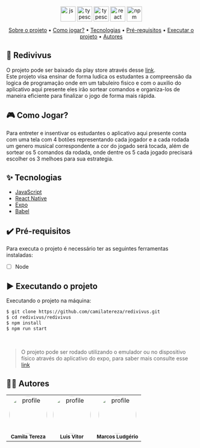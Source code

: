 ###
<div align="center" display="flex" style="justify-content:flex-start;">
      <img align="center" alt="js" height="40" width="40" src="https://cdn.jsdelivr.net/gh/devicons/devicon/icons/javascript/javascript-original.svg" />
      <img align="center" alt="typescript" height="40" width="40" src="https://cdn.jsdelivr.net/gh/devicons/devicon/icons/java/java-original.svg" />
      <img align="center" alt="typescript" height="40" width="40" src="https://cdn.jsdelivr.net/gh/devicons/devicon/icons/objectivec/objectivec-plain.svg" />
      <img align="center" alt="react" height="40" width="40" src="https://cdn.jsdelivr.net/gh/devicons/devicon/icons/react/react-original-wordmark.svg" />
      <img align="center" alt="npm" height="40" width="40" src="https://cdn.jsdelivr.net/gh/devicons/devicon/icons/npm/npm-original-wordmark.svg" />
</div>

<p align="center">
 <a href="#desc">Sobre o projeto</a> •
 <a href="#howtogame">Como jogar?</a> •
 <a href="#tecnologias">Tecnologias</a> • 
 <a href="#prerequisitos">Pré-requisitos</a> • 
 <a href="#executando">Executar o projeto</a> • 
 <a href="#autor">Autores</a>
</p>

<div id="desc"/>

## 📝 Redivivus
O projeto pode ser baixado da play store através desse [link](http://play.google.com). <br>
Este projeto visa ensinar de forma ludica os estudantes a compreensão da logica de programação  onde em um tabuleiro fisico e com o auxilio do aplicativo aqui presente eles irão sortear comandos e organiza-los de maneira eficiente para finalizar o jogo de forma mais rápida.

<div id="howtogame"/>

## 🎮 Como Jogar?
Para entreter e insentivar os estudantes o aplicativo aqui presente conta com uma tela com 4 botões representando cada jogador e a cada rodada um genero musical correspondente a cor do jogado será tocada, além de sortear os 5 comandos da rodada, onde dentre os 5 cada jogado precisará escolher os 3 melhoes para sua estrategia.

<div id="tecnologias"/>

## ✨ Tecnologias

-   [JavaScript](https://www.javascript.com/)
-   [React Native](https://reactnative.dev/)
-   [Expo](https://expo.dev/)
-   [Babel](https://babeljs.io/)

<div id="prerequisitos"/>

## ✔️ Pré-requisitos
Para executa o projeto é necessário ter as seguintes ferramentas instaladas:

-   [ ] Node

<div id="executando" />

## ▶️ Executando o projeto

Executando o projeto na máquina:

```sh
$ git clone https://github.com/camilatereza/redivivus.git
$ cd redivivus/redivivus
$ npm install
$ npm run start
```
<br>

> O projeto pode ser rodado utilizando o emulador ou no dispositivo físico através do aplicativo do expo, para saber mais consulte esse [link](https://rogercruz.medium.com/react-native-com-expo-um-exemplo-40e5574c6904)

<div id="autor" />

## 👩‍💻 Autores

<table>
   <tr>
     <td align="center">
        <a href="https://github.com/camilatereza">
         <img style="border-radius: 50%;" src="https://github.com/camilatereza.png" width="100px;" alt="profile"/>
        </a>
        <br/><sub><b>Camila Tereza</b></sub>
     </td>
     <td align="center">
        <a href="https://github.com/vitoramrm">
         <img style="border-radius: 50%;" src="https://github.com/vitoramrm.png" width="100px;" alt="profile"/>
        </a>
        <br/><sub><b>Luis Vitor</b></sub>
     </td>
     <td align="center">
        <a href="https://github.com/marcosludgerio">
         <img style="border-radius: 50%;" src="https://github.com/marcosludgerio.png" width="100px;" alt="profile"/>
        </a>
        <br/><sub><b>Marcos Ludgério</b></sub>
     </td>
   </tr>
</table>